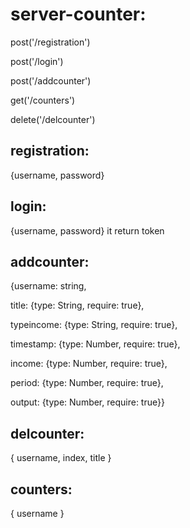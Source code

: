 # server-counter:

post('/registration')

post('/login')

post('/addcounter')

get('/counters')

delete('/delcounter')

## registration:

{username, password}

## login:

{username, password}
it return token

## addcounter:

{username: string,

title: {type: String, require: true},

typeincome: {type: String, require: true},

timestamp: {type: Number, require: true},

income: {type: Number, require: true},

period: {type: Number, require: true},

output: {type: Number, require: true}}

## delcounter:

{ username, index, title }

## counters:

{ username }
